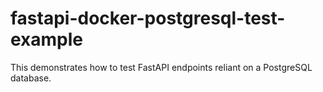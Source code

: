 # fastapi-docker-postgresql-test-example
This demonstrates how to test FastAPI endpoints reliant on a PostgreSQL database.
